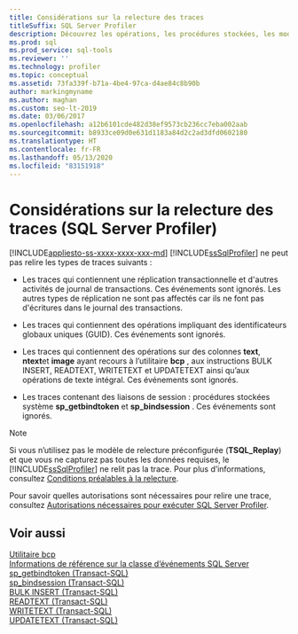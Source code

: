 ```yaml
---
title: Considérations sur la relecture des traces
titleSuffix: SQL Server Profiler
description: Découvrez les opérations, les procédures stockées, les modèles et les activités de journalisation qui empêchent SQL Server Profiler d’effectuer la relecture des traces.
ms.prod: sql
ms.prod_service: sql-tools
ms.reviewer: ''
ms.technology: profiler
ms.topic: conceptual
ms.assetid: 73fa339f-b71a-4be4-97ca-d4ae84c8b90b
author: markingmyname
ms.author: maghan
ms.custom: seo-lt-2019
ms.date: 03/06/2017
ms.openlocfilehash: a12b6101cde482d38ef9573cb236cc7eba002aab
ms.sourcegitcommit: b8933ce09d0e631d1183a84d2c2ad3dfd0602180
ms.translationtype: HT
ms.contentlocale: fr-FR
ms.lasthandoff: 05/13/2020
ms.locfileid: "83151918"
---
```

# <a name="considerations-for-replaying-traces-sql-server-profiler"></a>Considérations sur la relecture des traces (SQL Server Profiler)

[!INCLUDE[appliesto-ss-xxxx-xxxx-xxx-md](../../includes/appliesto-ss-xxxx-xxxx-xxx-md.md)]
  [!INCLUDE[ssSqlProfiler](../../includes/sssqlprofiler-md.md)] ne peut pas relire les types de traces suivants :  
  
-   Les traces qui contiennent une réplication transactionnelle et d'autres activités de journal de transactions. Ces événements sont ignorés. Les autres types de réplication ne sont pas affectés car ils ne font pas d'écritures dans le journal des transactions.  
  
-   Les traces qui contiennent des opérations impliquant des identificateurs globaux uniques (GUID). Ces événements sont ignorés.  
  
-   Les traces qui contiennent des opérations sur des colonnes **text**, **ntext**et **image** ayant recours à l’utilitaire **bcp** , aux instructions BULK INSERT, READTEXT, WRITETEXT et UPDATETEXT ainsi qu’aux opérations de texte intégral. Ces événements sont ignorés.  
  
-   Les traces contenant des liaisons de session : procédures stockées système **sp_getbindtoken** et **sp_bindsession** . Ces événements sont ignorés.  
  
> [!NOTE]  
>  Si vous n’utilisez pas le modèle de relecture préconfigurée (**TSQL_Replay**) et que vous ne capturez pas toutes les données requises, le [!INCLUDE[ssSqlProfiler](../../includes/sssqlprofiler-md.md)] ne relit pas la trace. Pour plus d’informations, consultez [Conditions préalables à la relecture](../../tools/sql-server-profiler/replay-requirements.md).  
  
 Pour savoir quelles autorisations sont nécessaires pour relire une trace, consultez [Autorisations nécessaires pour exécuter SQL Server Profiler](../../tools/sql-server-profiler/permissions-required-to-run-sql-server-profiler.md).  
  
## <a name="see-also"></a>Voir aussi  
 [Utilitaire bcp](../../tools/bcp-utility.md)   
 [Informations de référence sur la classe d’événements SQL Server](../../relational-databases/event-classes/sql-server-event-class-reference.md)   
 [sp_getbindtoken &#40;Transact-SQL&#41;](../../relational-databases/system-stored-procedures/sp-getbindtoken-transact-sql.md)   
 [sp_bindsession &#40;Transact-SQL&#41;](../../relational-databases/system-stored-procedures/sp-bindsession-transact-sql.md)   
 [BULK INSERT &#40;Transact-SQL&#41;](../../t-sql/statements/bulk-insert-transact-sql.md)   
 [READTEXT &#40;Transact-SQL&#41;](../../t-sql/queries/readtext-transact-sql.md)   
 [WRITETEXT &#40;Transact-SQL&#41;](../../t-sql/queries/writetext-transact-sql.md)   
 [UPDATETEXT &#40;Transact-SQL&#41;](../../t-sql/queries/updatetext-transact-sql.md)  
  
  

